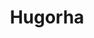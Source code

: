 ---
title: "Hugorha"
description: Hugo theme for lorhammer.
menu: 
    main:
        parent: Demo
        weight: 28
tags:
  - demo
card: 
  flex: 1
---